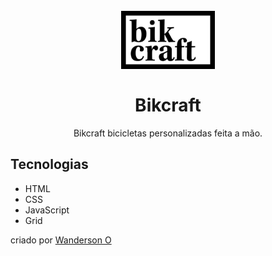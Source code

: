 <h1 align="center">
<br>
  <img src="img/bikcraft.svg" width="150">
<br>
<br>
Bikcraft
</h1>


<p align="center">Bikcraft bicicletas personalizadas feita a mão.</p>




## Tecnologias

* HTML  
* CSS
* JavaScript
* Grid


criado por [Wanderson O](https://github.com/wanderson1873)